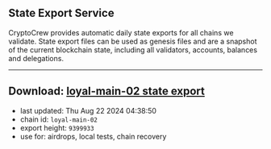 ## State Export Service
CryptoCrew provides automatic daily state exports for all chains we validate. State export files can be used as genesis files and are a snapshot of the current blockchain state, including all validators, accounts, balances and delegations.

---
**Download: [loyal-main-02 state export](https://dl-eu2.ccvalidators.com/SERVICE/loyal/loyal-main-02_export_9399933.json)**
---

- last updated: Thu Aug 22 2024 04:38:50
- chain id: `loyal-main-02`
- export height: `9399933`
- use for: airdrops, local tests, chain recovery
